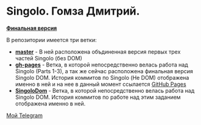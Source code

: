 # Singolo. Гомза Дмитрий. 

[**Финальная версия**](https://dmitriy-homza.github.io/singolo/)

В репозитории имеется три ветки: 
* [**master**](https://github.com/dmitriy-homza/singolo/tree/master) - В ней расположена объдиненная версия первых трех частей Singolo (без DOM)
* [**gh-pages**](https://github.com/dmitriy-homza/singolo/tree/gh-pages) - Ветка, в которой непосредственно велась работа над Singolo (Parts 1-3), а так же сейчас расположена финальная версия Singolo DOM. История коммитов по Singolo (Не DOM) отображена именно в ней и на нее в данный момент ссылается [GitHub Pages](https://dmitriy-homza.github.io/singolo/)
* [**SingoloDom**](https://github.com/dmitriy-homza/singolo/tree/SingoloDom) - Ветка, в которой непосредственно велась работа над Singolo DOM. История коммитов по работе над этим заданием отображена именно в ней.

[Мой Telegram](https://t.me/Dmitriy_Homza)
